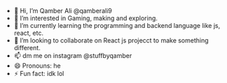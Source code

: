 - 👋 Hi, I’m Qamber Ali @qamberali9
- 👀 I’m interested in Gaming, making and exploring.
- 🌱 I’m currently learning the programming and backend language like js, react, etc.
- 💞️ I’m looking to collaborate on React js projecct to make something different.
- 📫 dm me on instagram @stuffbyqamber
- 😄 Pronouns: he
- ⚡ Fun fact: idk lol

<!---
qamberali9/qamberali9 is a ✨ special ✨ repository because its `README.md` (this file) appears on your GitHub profile.
You can click the Preview link to take a look at your changes.
--->

